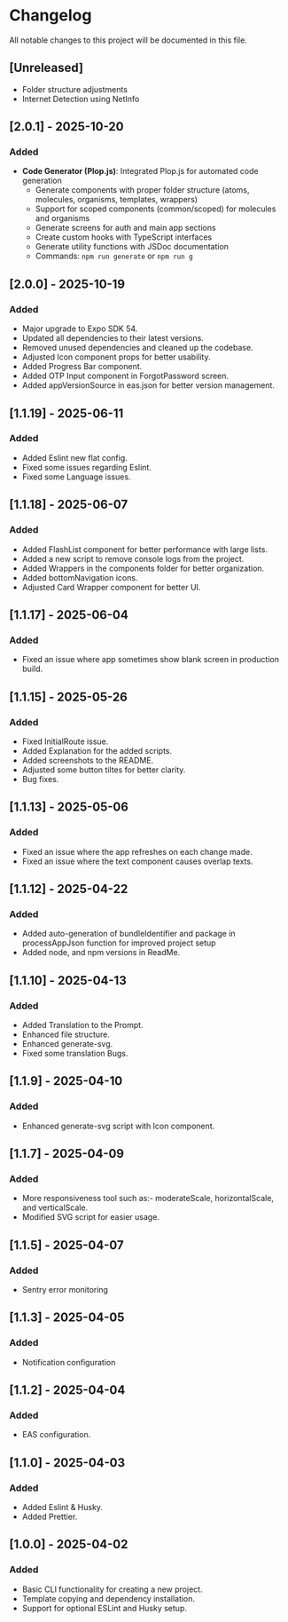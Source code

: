 # Changelog

All notable changes to this project will be documented in this file.

## [Unreleased]

- Folder structure adjustments
- Internet Detection using NetInfo

## [2.0.1] - 2025-10-20

### Added

- **Code Generator (Plop.js)**: Integrated Plop.js for automated code generation
  - Generate components with proper folder structure (atoms, molecules, organisms, templates, wrappers)
  - Support for scoped components (common/scoped) for molecules and organisms
  - Generate screens for auth and main app sections
  - Create custom hooks with TypeScript interfaces
  - Generate utility functions with JSDoc documentation
  - Commands: `npm run generate` or `npm run g`

## [2.0.0] - 2025-10-19

### Added

- Major upgrade to Expo SDK 54.
- Updated all dependencies to their latest versions.
- Removed unused dependencies and cleaned up the codebase.
- Adjusted Icon component props for better usability.
- Added Progress Bar component.
- Added OTP Input component in ForgotPassword screen.
- Added appVersionSource in eas.json for better version management.

## [1.1.19] - 2025-06-11

### Added

- Added Eslint new flat config.
- Fixed some issues regarding Eslint.
- Fixed some Language issues.

## [1.1.18] - 2025-06-07

### Added

- Added FlashList component for better performance with large lists.
- Added a new script to remove console logs from the project.
- Added Wrappers in the components folder for better organization.
- Added bottomNavigation icons.
- Adjusted Card Wrapper component for better UI.

## [1.1.17] - 2025-06-04

### Added

- Fixed an issue where app sometimes show blank screen in production build.

## [1.1.15] - 2025-05-26

### Added

- Fixed InitialRoute issue.
- Added Explanation for the added scripts.
- Added screenshots to the README.
- Adjusted some button tiltes for better clarity.
- Bug fixes.

## [1.1.13] - 2025-05-06

### Added

- Fixed an issue where the app refreshes on each change made.
- Fixed an issue where the text component causes overlap texts.

## [1.1.12] - 2025-04-22

### Added

- Added auto-generation of bundleIdentifier and package in processAppJson function for improved project setup
- Added node, and npm versions in ReadMe.

## [1.1.10] - 2025-04-13

### Added

- Added Translation to the Prompt.
- Enhanced file structure.
- Enhanced generate-svg.
- Fixed some translation Bugs.

## [1.1.9] - 2025-04-10

### Added

- Enhanced generate-svg script with Icon component.

## [1.1.7] - 2025-04-09

### Added

- More responsiveness tool such as:- moderateScale, horizontalScale, and verticalScale.
- Modified SVG script for easier usage.

## [1.1.5] - 2025-04-07

### Added

- Sentry error monitoring

## [1.1.3] - 2025-04-05

### Added

- Notification configuration

## [1.1.2] - 2025-04-04

### Added

- EAS configuration.

## [1.1.0] - 2025-04-03

### Added

- Added Eslint & Husky.
- Added Prettier.

## [1.0.0] - 2025-04-02

### Added

- Basic CLI functionality for creating a new project.
- Template copying and dependency installation.
- Support for optional ESLint and Husky setup.
